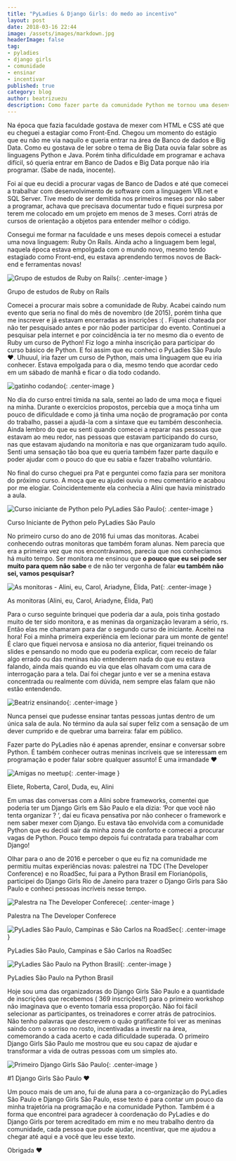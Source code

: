 ```yaml
---
title: "PyLadies & Django Girls: do medo ao incentivo"
layout: post
date: 2018-03-16 22:44
image: /assets/images/markdown.jpg
headerImage: false
tag:
- pyladies
- django girls
- comunidade
- ensinar
- incentivar
published: true
category: blog
author: beatrizuezu
description: Como fazer parte da comunidade Python me tornou uma desenvolvedora back-end
---
```


Na época que fazia faculdade gostava de mexer com HTML e CSS até que eu cheguei a estagiar como Front-End. Chegou um momento do estágio que eu não me via naquilo e queria entrar na área de Banco de dados e Big Data. Como eu gostava de ler sobre o tema de Big Data ouvia falar sobre as linguagens Python e Java. Porém tinha dificuldade em programar e achava difícil, só queria entrar em Banco de Dados e Big Data porque não iria programar. (Sabe de nada, inocente).

Foi aí que eu decidi a procurar vagas de Banco de Dados e até que comecei a trabalhar com desenvolvimento de software com a linguagem VB.net e SQL Server. Tive medo de ser demitida nos primeiros meses por não saber a programar, achava que precisava documentar tudo e fiquei surpresa por terem me colocado em um projeto em menos de 3 meses. Corri atrás de cursos de orientação a objetos para entender melhor o código.

Consegui me formar na faculdade e uns meses depois comecei a estudar uma nova linguagem: Ruby On Rails. Ainda acho a linguagem bem legal, naquela época estava empolgada com o mundo novo, mesmo tendo estagiado como Front-end, eu estava aprendendo termos novos de Back-end e ferramentas novas!

![Grupo de estudos de Ruby on Rails](/assets/images/grupo-estudo-ruby.png){: .center-image }
<figcaption class="caption">Grupo de estudos de Ruby on Rails</figcaption>

Comecei a procurar mais sobre a comunidade de Ruby. Acabei caindo num evento que seria no final do mês de novembro (de 2015), porém tinha que me inscrever e já estavam encerradas as inscrições :( . Fiquei chateada por não ter pesquisado antes e por não poder participar do evento. Continuei a pesquisar pela internet e por coincidência ia ter no mesmo dia o evento de Ruby um curso de Python! Fiz logo a minha inscrição para participar do curso básico de Python. E foi assim que eu conheci o PyLadies São Paulo ❤. Uhuuul, iria fazer um curso de Python, mais uma linguagem que eu iria conhecer. Estava empolgada para o dia, mesmo tendo que acordar cedo em um sábado de manhã e ficar o dia todo codando.

![gatinho codando](/assets/images/cat-typing.gif){: .center-image }

No dia do curso entrei tímida na sala, sentei ao lado de uma moça e fiquei na minha. Durante o exercícios propostos, percebia que a moça tinha um pouco de dificuldade e como já tinha uma noção de programação por conta do trabalho, passei a ajudá-la com a sintaxe que eu também desconhecia. Ainda lembro do que eu senti quando comecei a reparar nas pessoas que estavam ao meu redor, nas pessoas que estavam participando do curso, nas que estavam ajudando na monitoria e nas que organizaram tudo aquilo. Senti uma sensação tão boa que eu queria também fazer parte daquilo e poder ajudar com o pouco do que eu sabia e fazer trabalho voluntário.

No final do curso cheguei pra Pat e perguntei como fazia para ser monitora do próximo curso. A moça que eu ajudei ouviu o meu comentário e acabou por me elogiar. Coincidentemente ela conhecia a Alini que havia ministrado a aula.

![Curso iniciante de Python pelo PyLadies São Paulo](/assets/images/curso-iniciante-python.jpeg){: .center-image }
<figcaption class="caption">Curso Iniciante de Python pelo PyLadies São Paulo</figcaption>

No primeiro curso do ano de 2016 fui umas das monitoras. Acabei conhecendo outras monitoras que também foram alunas. Nem parecia que era a primeira vez que nos encontrávamos, parecia que nos conhecíamos há muito tempo. Ser monitora me ensinou que **o pouco que eu sei pode ser muito para quem não sabe** e de não ter vergonha de falar **eu também não sei, vamos pesquisar?**

![As monitoras - Alini, eu, Carol, Ariadyne, Élida, Pat](/assets/images/as-monitoras.jpeg){: .center-image }
<figcaption class="caption">As monitoras (Alini, eu, Carol, Ariadyne, Élida, Pat)</figcaption>

Para o curso seguinte brinquei que poderia dar a aula, pois tinha gostado muito de ter sido monitora, e as meninas da organização levaram a sério, rs. Então elas me chamaram para dar o segundo curso de iniciante. Aceitei na hora! Foi a minha primeira experiência em lecionar para um monte de gente! É claro que fiquei nervosa e ansiosa no dia anterior, fiquei treinando os slides e pensando no modo que eu poderia explicar, com receio de falar algo errado ou das meninas não entenderem nada do que eu estava falando, ainda mais quando eu via que elas olhavam com uma cara de interrogação para a tela. Daí foi chegar junto e ver se a menina estava concentrada ou realmente com dúvida, nem sempre elas falam que não estão entendendo.

![Beatriz ensinando](/assets/images/beatriz-ensinando.jpeg){: .center-image }

Nunca pensei que pudesse ensinar tantas pessoas juntas dentro de um única sala de aula. No término da aula saí super feliz com a sensação de um dever cumprido e de quebrar uma barreira: falar em público.

Fazer parte do PyLadies não é apenas aprender, ensinar e conversar sobre Python. É também conhecer outras meninas incríveis que se interessam em programação e poder falar sobre qualquer assunto! É uma irmandade ❤

![Amigas no meetup](/assets/images/amigas-meetup.jpeg){: .center-image }
<figcaption class="caption">Eliete, Roberta, Carol, Duda, eu, Alini</figcaption>

Em umas das conversas com a Alini sobre frameworks, comentei que poderia ter um Django Girls em São Paulo e ela dizia: ‘Por que você não tenta organizar ? ‘, daí eu ficava pensativa por não conhecer o framework e nem saber mexer com Django. Eu estava tão envolvida com a comunidade Python que eu decidi sair da minha zona de conforto e comecei a procurar vagas de Python. Pouco tempo depois fui contratada para trabalhar com Django!

Olhar para o ano de 2016 e perceber o que eu fiz na comunidade me permitiu muitas experiências novas: palestrei na TDC (The Developer Conference) e no RoadSec, fui para a Python Brasil em Florianópolis, participei do Django Girls Rio de Janeiro para trazer o Django Girls para São Paulo e conheci pessoas incríveis nesse tempo.

![Palestra na The Developer Conferece](/assets/images/palestra-tdc.jpeg){: .center-image }
<figcaption class="caption">Palestra na The Developer Conferece
</figcaption>

![PyLadies São Paulo, Campinas e São Carlos na RoadSec](/assets/images/pyladies-roadsec.jpeg){: .center-image }
<figcaption class="caption">PyLadies São Paulo, Campinas e São Carlos na RoadSec</figcaption>

![PyLadies São Paulo na Python Brasil](/assets/images/pyladies-sp-python-br.jpeg){: .center-image }
<figcaption class="caption">PyLadies São Paulo na Python Brasil</figcaption>


Hoje sou uma das organizadoras do Django Girls São Paulo e a quantidade de inscrições que recebemos ( 369 inscrições!!) para o primeiro workshop não imaginava que o evento tomaria essa proporção. Não foi fácil selecionar as participantes, os treinadores e correr atrás de patrocínios. Não tenho palavras que descrevem o quão gratificante foi ver as meninas saindo com o sorriso no rosto, incentivadas a investir na área, comemorando a cada acerto e cada dificuldade superada. O primeiro Django Girls São Paulo me mostrou que eu sou capaz de ajudar e transformar a vida de outras pessoas com um simples ato.

![Primeiro Django Girls São Paulo](/assets/images/dg-1.jpeg){: .center-image }
<figcaption class="caption">#1 Django Girls São Paulo ❤</figcaption>


Um pouco mais de um ano, fui de aluna para a co-organização do PyLadies São Paulo e Django Girls São Paulo, esse texto é para contar um pouco da minha trajetória na programação e na comunidade Python. Também é a forma que encontrei para agradecer à coordenação do PyLadies e do Django Girls por terem acreditado em mim e no meu trabalho dentro da comunidade, cada pessoa que pude ajudar, incentivar, que me ajudou a chegar até aqui e a você que leu esse texto.

Obrigada ❤

